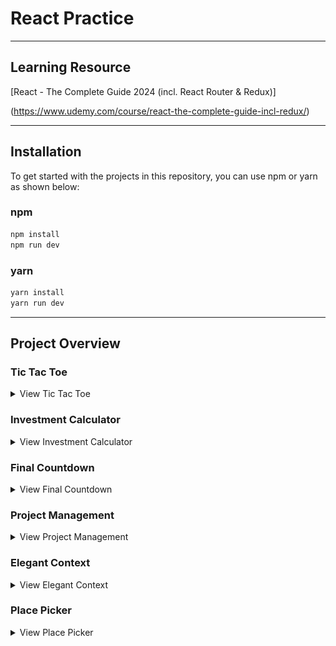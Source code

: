 # React Practice

---

## Learning Resource

[React - The Complete Guide 2024 (incl. React Router & Redux)]

(https://www.udemy.com/course/react-the-complete-guide-incl-redux/)

---

## Installation

To get started with the projects in this repository,
you can use npm or yarn as shown below:

### npm

```bash
npm install
npm run dev
```

### yarn

```bash
yarn install
yarn run dev
```

---

## Project Overview

### Tic Tac Toe

<details>
  <summary>View Tic Tac Toe</summary>
  <img src="./project_overview/Tic_Tac_Toe/Tic_Tac_Toe.png" alt="Tic-Tac-Toe" width="600" />
</details>

### Investment Calculator

<details>
  <summary>View Investment Calculator</summary>
  <img src="./project_overview/Investment_Calculator/Investment_Calculator.png" alt="Investment Calculator" width="600" />
</details>

### Final Countdown

<details>
  <summary>View Final Countdown</summary>
  <img src="./project_overview/Final_Countdown/Final_Countdown_1.png" alt="Final Countdown 1" width="600" />
  <img src="./project_overview/Final_Countdown/Final_Countdown_2.png" alt="Final Countdown 2" width="600" />
</details>

### Project Management

<details>
  <summary>View Project Management</summary>
  <img src="./project_overview/Project_Management/Project_Management_1.png" alt="Project Management 1" width="600" />
  <img src="./project_overview/Project_Management/Project_Management_2.png" alt="Project Management 2" width="600" />
  <img src="./project_overview/Project_Management/Project_Management_3.png" alt="Project Management 3" width="600" />
  <img src="./project_overview/Project_Management/Project_Management_4.png" alt="Project Management 4" width="600" />
  <img src="./project_overview/Project_Management/Project_Management_5.png" alt="Project Management 5" width="600" />
</details>

### Elegant Context

<details>
  <summary>View Elegant Context</summary>
  <img src="./project_overview/Elegant_Context/Elegant_Context_1.png" alt="Elegant Context 1" width="600" />
  <img src="./project_overview/Elegant_Context/Elegant_Context_2.png" alt="Elegant Context 2" width="600" />
</details>

### Place Picker

<details>
  <summary>View Place Picker</summary>
  <img src="./project_overview/Place_Picker/Place_Picker_1.png" alt="Place Picker 1" width="600" />
  <img src="./project_overview/Place_Picker/Place_Picker_2.png" alt="Place Picker 2" width="600" />
  <img src="./project_overview/Place_Picker/Place_Picker_3.png" alt="Place Picker 3" width="600" />
</details>
